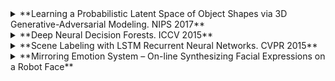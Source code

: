 <details><summary>**Learning a Probabilistic Latent Space of Object Shapes via 3D Generative-Adversarial Modeling. NIPS 2017**</summary><p>
# Learning a Probabilistic Latent Space of Object Shapes via 3D Generative-Adversarial Modeling. NIPS 2017

[Access link](http://3dgan.csail.mit.edu/)

**Other related resource not presented**
- Fundamental paper on GAN [Access link] (https://arxiv.org/pdf/1406.2661v1.pdf)
- you tube video of From Facebook AI research - Soumith Chintala - Adversarial Networks [Access link](https://www.youtube.com/watch?v=QPkb5VcgXAM&t=257s)

*Presented by Pooran Singh Negi*

**Summary:** Papers propose **3D- Generative Adversial Network(3D-GAN)**
for 3D object creation (using sample from a probablistic space) and
classification task. This latent space can also be inferred as shown in 2D image to 3D image generation( **3D-VAE-GAN section**). A VAE is used along with
3D-VAN for this setup. Proposed method shows state of the art and above
performance against supervised and unsupervied method. Another interesting
work done in paper is showing latent space arithmetics where objects can
be manipulated in latent space to build new novel and realistic objects.
This is simialr to word to vector of  Mikolov but is more impressive
as manipuation is done in latent space not the actual learned representation space.

- **Main architecture**

credit:: All the figure realted to this papers are from ppt and paper from
Jiajun Wu*, Chengkai Zhang*, Tianfan Xue, William T. Freeman, and Joshua B. Tenenbaum

Network: 
![alt text](./papers_figures/figures_2017/3d_gan_main_figure.jpeg "3D-GAN architecture")

- Loss functions
  + 3D-GAN
  ![alt text](./papers_figures/figures_2017/3d_gan_loss_fn.jpeg "3D-GAN loss function")
  + 3D-VAE-GAN
  ![alt text](./papers_figures/figures_2017/3d_vae_gan_loss_fn.jpeg "3D-VAE-GAN loss function")

</p></details>


<details><summary>**Deep Neural Decision Forests. ICCV 2015**</summary><p>

# Deep Neural Decision Forests. ICCV 2015
[Access link](http://www.cv-foundation.org/openaccess/content_iccv_2015/papers/Kontschieder_Deep_Neural_Decision_ICCV_2015_paper.pdf)

[Slides](http://www.robots.ox.ac.uk/~tvg/publications/talks/deepNeuralDecisionForests.pdf)

*Presented by Ali Mollahosseini*

**Summary:** 
This paper proposes a Deep Neural Decision Forests
that unifies classification trees with the representation
learning functionality known from deep convolutional
networks, by training them in an end-to-end manner. 
Experimental result on benchmark machine
learning datasets like MNIST and ImageNet shows superior results when compared to state-of-the-art
deep models. Top5-Errors of only 7.84%/6.38% on ImageNet validation data when integrating
our forests in a single-crop, single/seven model
GoogLeNet architecture, respectively. Thus, even without
any form of training data set augmentation we are improving
on the 6.67% error obtained by the best GoogLeNet architecture
(7 models, 144 crops)

Random forests  has been empirically
demonstrated to outperform most state-of-the-art
learners when it comes to handling high dimensional data
problems, they are inherently able to deal with multiclass
problems, are easily distributable on parallel hardware
architectures while being considered to be close to an ideal
learner

[Slides on Random Forest](http://www.cs.ubc.ca/~nando/540-2013/lectures/l9.pdf)

[Video on Random Forest](https://www.youtube.com/watch?v=3kYujfDgmNk)


Deep learning approaches is can learn feature representations together with
their classifiers. This paper introduces  a stochastic, differentiable, and therefore backpropagation
compatible version of decision trees, guiding
the representation learning in lower layers of deep convolutional
networks.

![alt text](./papers_figures/figures_2017/Decision_Trees_with_Stochastic_Routing.jpg "Decision Trees with Stochastic Routing")

![alt text](./papers_figures/figures_2017/Learning_Trees_by_Back_Propagation.jpg "Learning Trees by Back-Propagation")
![alt text](./papers_figures/figures_2017/Learning_Trees_by_Back_Propagation2.jpg)


![alt text](./papers_figures/figures_2017/Learning_forests.jpg "Learning forests")
</p></details>

<details><summary>**Scene Labeling with LSTM Recurrent Neural Networks. CVPR 2015**</summary><p>
# Scene Labeling with LSTM Recurrent Neural Networks. CVPR 2015
[Access Link](http://www.cv-foundation.org/openaccess/content_cvpr_2015/papers/Byeon_Scene_Labeling_With_2015_CVPR_paper.pdf)

Presented by *Behzad Hasani*

**Summary:**

This paper addresses the problem of pixel-level segmentation and classification of scene images with an entirelym learning-based approach using Long Short Term Memory (LSTM) recurrent neural networks, which are commonly used for sequence classification. They investigate two-dimensional (2D) LSTM networks for natural scene images taking into account the complex spatial dependencies of labels. Prior methods generally have required separate classification and image segmentation stages and/or pre- and post-processing. In this approach, classification, segmentation, and context integration are all carried out by 2D LSTM networks, allowing texture and spatial model parameters to be learned within a single model. The networks efficiently capture local and global contextual information over raw RGB values and adapt well for complex scene images. This approach, which has a much lower computational complexity than prior methods, achieved state-ofthe- art performance over the Stanford Background and the SIFT Flow datasets. In fact, if no pre- or post-processing is applied, LSTM networks outperform other state-of-the-art approaches. Hence, only with a **single-core** CPU, the running time of our approach is equivalent or better than the compared state-of-the-art approaches which use a GPU. Finally, the networks’ ability to visualize feature maps from each layer supports the hypothesis that LSTM networks are overall suited for image processing tasks.

[What is LSTM?](http://colah.github.io/posts/2015-08-Understanding-LSTMs/)

**Proposed Network Architecture:**

![alt text](./papers_figures/figures_2017/Network_Behzad.jpg "Network Architecture")

**Results:**

![alt text](./papers_figures/figures_2017/Results1_Behzad.jpg "Results on Stanford Background dataset")

![alt text](./papers_figures/figures_2017/Results2_Behzad.jpg "Results on SIFT Flow dataset")

**Examples:**

![alt text](./papers_figures/figures_2017/examples_Behzad.jpg "Sample Images")
</details>

<details><summary>**Mirroring Emotion System – On-line Synthesizing Facial Expressions on a Robot Face**</summary><p>

# Mirroring Emotion System – On-line Synthesizing Facial Expressions on a Robot Face


